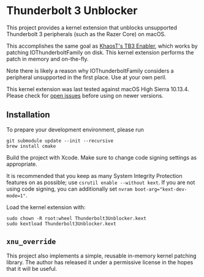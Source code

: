# Thunderbolt 3 Unblocker

This project provides a kernel extension that unblocks unsupported Thunderbolt
3 peripherals (such as the Razer Core) on macOS.

This accomplishes the same goal as [KhaosT's TB3 Enabler][tb3-enabler], which
works by patching IOThunderboltFamily on disk. This kernel extension performs
the patch in memory and on-the-fly.

[tb3-enabler]: https://github.com/KhaosT/tb3-enabler

Note there is likely a reason why IOThunderboltFamily considers a peripheral
unsupported in the first place. Use at your own peril.

This kernel extension was last tested against macOS High Sierra 10.13.4. Please
check for [open issues][issues] before using on newer versions.

[issues]: https://github.com/rgov/Thunderbolt3Unblocker/issues

## Installation

To prepare your development environment, please run

    git submodule update --init --recursive
    brew install cmake

Build the project with Xcode. Make sure to change code signing settings as
appropriate.

It is recommended that you keep as many System Integrity Protection features on
as possible; use `csrutil enable --without kext`. If you are not using code
signing, you can additionally set `nvram boot-arg="kext-dev-mode=1"`.

Load the kernel extension with:

    sudo chown -R root:wheel Thunderbolt3Unblocker.kext
    sudo kextload Thunderbolt3Unblocker.kext


## `xnu_override`

This project also implements a simple, reusable in-memory kernel patching
library. The author has released it under a permissive license in the hopes
that it will be useful.
